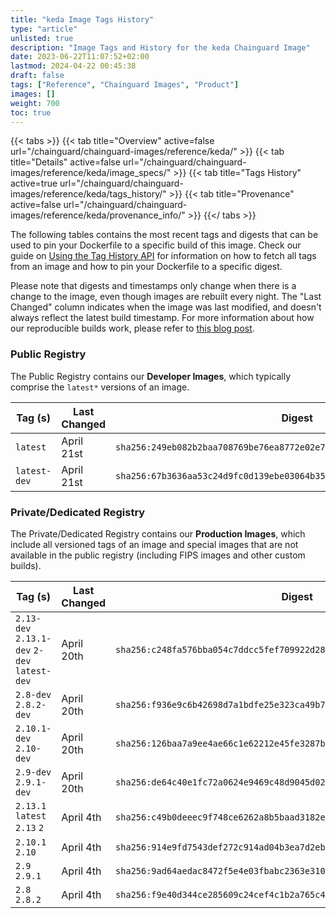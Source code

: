 ```yaml
---
title: "keda Image Tags History"
type: "article"
unlisted: true
description: "Image Tags and History for the keda Chainguard Image"
date: 2023-06-22T11:07:52+02:00
lastmod: 2024-04-22 00:45:38
draft: false
tags: ["Reference", "Chainguard Images", "Product"]
images: []
weight: 700
toc: true
---
```


{{< tabs >}}
{{< tab title="Overview" active=false url="/chainguard/chainguard-images/reference/keda/" >}}
{{< tab title="Details" active=false url="/chainguard/chainguard-images/reference/keda/image_specs/" >}}
{{< tab title="Tags History" active=true url="/chainguard/chainguard-images/reference/keda/tags_history/" >}}
{{< tab title="Provenance" active=false url="/chainguard/chainguard-images/reference/keda/provenance_info/" >}}
{{</ tabs >}}

The following tables contains the most recent tags and digests that can be used to pin your Dockerfile to a specific build of this image. Check our guide on [Using the Tag History API](/chainguard/chainguard-images/using-the-tag-history-api/) for information on how to fetch all tags from an image and how to pin your Dockerfile to a specific digest.

Please note that digests and timestamps only change when there is a change to the image, even though images are rebuilt every night. The "Last Changed" column indicates when the image was last modified, and doesn't always reflect the latest build timestamp. For more information about how our reproducible builds work, please refer to [this blog post](https://www.chainguard.dev/unchained/reproducing-chainguards-reproducible-image-builds).

### Public Registry
The Public Registry contains our **Developer Images**, which typically comprise the `latest*` versions of an image.

| Tag (s)       | Last Changed | Digest                                                                    |
|---------------|--------------|---------------------------------------------------------------------------|
|  `latest`     | April 21st   | `sha256:249eb082b2baa708769be76ea8772e02e71f65f3e5251f12752ba579b7838268` |
|  `latest-dev` | April 21st   | `sha256:67b3636aa53c24d9fc0d139ebe03064b35ff5028e1962f57582a93543a9283ac` |


### Private/Dedicated Registry
The Private/Dedicated Registry contains our **Production Images**, which include all versioned tags of an image and special images that are not available in the public registry (including FIPS images and other custom builds).

| Tag (s)                                       | Last Changed | Digest                                                                    |
|-----------------------------------------------|--------------|---------------------------------------------------------------------------|
|  `2.13-dev` `2.13.1-dev` `2-dev` `latest-dev` | April 20th   | `sha256:c248fa576bba054c7ddcc5fef709922d2803a2001ebbe02fb98b47481a8e522e` |
|  `2.8-dev` `2.8.2-dev`                        | April 20th   | `sha256:f936e9c6b42698d7a1bdfe25e323ca49b77299aa538fa40ac6a359775478855d` |
|  `2.10.1-dev` `2.10-dev`                      | April 20th   | `sha256:126baa7a9ee4ae66c1e62212e45fe3287bb54efbb069c980ac70e6e0d526d243` |
|  `2.9-dev` `2.9.1-dev`                        | April 20th   | `sha256:de64c40e1fc72a0624e9469c48d9045d0243e103b16d141971302935a9f4ff13` |
|  `2.13.1` `latest` `2.13` `2`                 | April 4th    | `sha256:c49b0deeec9f748ce6262a8b5baad3182e2ec22297e53335877bcabc5a12e914` |
|  `2.10.1` `2.10`                              | April 4th    | `sha256:914e9fd7543def272c914ad04b3ea7d2eb3ae49d4e374c118908ad3ea4b02f51` |
|  `2.9` `2.9.1`                                | April 4th    | `sha256:9ad64aedac8472f5e4e03fbabc2363e310845294c9f3f52b8fb1243f146485d7` |
|  `2.8` `2.8.2`                                | April 4th    | `sha256:f9e40d344ce285609c24cef4c1b2a765c4aa0890856606be0c91ccd78ebd0259` |

